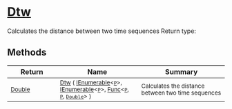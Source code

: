 # [Dtw](./DtwPy-100664206.md)

Calculates the distance between two time sequences
Return type:
## Methods

| Return | Name | Summary | 
| --- | --- | --- | 
| <sub>[Double](https://docs.microsoft.com/en-us/dotnet/api/System.Double)</sub><img width=200/>| <sub>[Dtw](./DtwPy-100664206.md) ( [IEnumerable](https://docs.microsoft.com/en-us/dotnet/api/System.Collections.Ienumerable)\<[`P`](./DtwPy-100664206.md)>, [IEnumerable](https://docs.microsoft.com/en-us/dotnet/api/System.Collections.Ienumerable)\<[`P`](./DtwPy-100664206.md)>, [Func](https://docs.microsoft.com/en-us/dotnet/api/System.Func-3)\<[`P`](./DtwPy-100664206.md), [`P`](./DtwPy-100664206.md), [`Double`](https://docs.microsoft.com/en-us/dotnet/api/System.Double)> )</sub>| <sub>Calculates the distance between two time sequences</sub><img width=200/>| <br>



